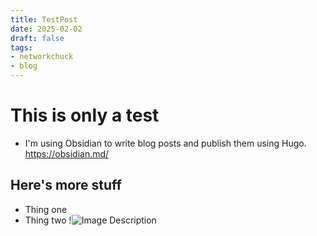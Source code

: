 ```yaml
---
title: TestPost
date: 2025-02-02
draft: false
tags:
- networkchuck
- blog
---
```


# This is only a test

- I'm using Obsidian to write blog posts and publish them using Hugo. https://obsidian.md/

## Here's more stuff
- Thing one
- Thing two
!![Image Description](/images/Pasted%20image%2020250202181839.png)